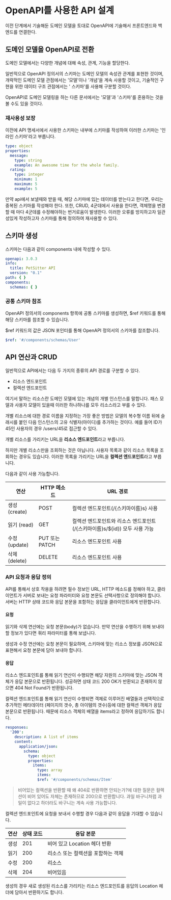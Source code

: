 # OpenAPI를 사용한 API 설계

이전 단계에서 기술해둔 도메인 모델을 토대로 OpenAPI에 기술해서 프론트엔드와 백엔드를 연결한다.

## 도메인 모델을 OpenAPI로 전환

도메인 모델에서는 다양한 개념에 대해 속성, 관계, 기능을 할당한다.

일반적으로 OpenAPI 정의서의 스키마는 도메인 모델의 속성관 관계를 표현한 것이며, 개략적인 도메인 모델 관점에서는 '모델'이나 '개념'을 계속 사용할 것이고, 기술적인 구현을 위한 데이터 구조 관점에서는 '
스키마'를 사용해 구분할 것이다.

OpenAPI로 도메인 모델링을 하는 다른 문서에서는 '모델'과 '스키마'를 혼용하는 것을 볼 수도 있을 것이다.

### 재사용성 보장

이전에 API 명세서에서 사용한 스키마는 내부에 스키마를 작성하여 이러한 스키마는 '인라인 스키마'라고 부릅니다.

```yaml
type: object
properties:
  message:
    type: string
    example: An awesome time for the whole family.
  rating:
    type: integer
    minimum: 1
    maximum: 5
    example: 5
```

만약 api에서 보낼때와 받을 때, 해당 스키마에 있는 데이터를 받는다고 한다면, 우리는 중복된 스키마를 작성해야 한다. 또한, CRUD, 4군데에서 사용을 한다면, 객체명을 변경할 때 마다 4군데를 수정해야하는
번거로움이 발생한다. 이러한 오류를 방지하고자 일관성있게 작성하고자 스키마를 통해 정의하여 재사용할 수 있다.

## 스키마 생성

스키마는 다음과 같이 components 내에 작성할 수 있다.

```yaml
openapi: 3.0.3
info:
  title: PetSitter API
  version: "0.1"
path: { }
components:
  schemas: { }
```

### 공통 스키마 참조

OpenAPI 정의서의 components 항목에 공통 스키마를 생성하면, $ref 키워드를 통해 해당 스키마를 참조할 수 있습니다.

$ref 키워드의 값은 JSON 포인터를 통해 OpenAPI 정의서의 스키마를 참조합니다.

```yaml
$ref: '#/components/schemas/User'
```

## API 연산과 CRUD

일반적으로 API에서는 다음 두 가지의 종류의 API 경로를 구분할 수 있다.

- 리소스 엔드포인트
- 컬렉션 엔드포인트

여기서 말하는 리소스란 도메인 모델에 있는 개념의 개별 인스턴스를 말합니다. 패스 모델과 사용자 모델이 있을때 이러한 하나하나를 모두 리소스라고 부를 수 있다.

개별 리소스에 대한 경로 이름을 지정하는 가장 좋은 방법은 모델의 복수형 이름 뒤에 슬래시를 붙인 다음 인스턴스의 고유 식별자(아이디)를 추가하는 것이다. 예를 들어 ID가 45인 사용자의 경우 /users/45로
접근할 수 있다.

개별 리소스를 가리키는 URL을 **리소스 엔드포인트**라고 부릅니다.

하지만 개별 리소스만을 조회하는 것은 아닙니다. 사용자 목록과 같이 리소스 목록을 조회하는 경우도 있습니다. 이러한 목록을 가리키는 URL을 **컬렉션 엔드포인트**라고 부릅니다.

다음과 같이 사용 가능합니다.

| 연산          | HTTP 메소드     | URL 경로                                         |
|-------------|--------------|------------------------------------------------|
| 생성 (create) | POST         | 컬렉션 엔드포인트(/{스키마이름}s} 사용                        |
| 읽기 (read)   | GET          | 컬렉션 엔드포인트와 리소스 엔드포인트(/{스키마이름}s/${id}) 모두 사용 가능 |
| 수정 (update) | PUT 또는 PATCH | 리소스 엔드포인트 사용                                   |
| 삭제 (delete) | DELETE       | 리소스 엔드포인트 사용                                   |

### API 요청과 응답 정의

API를 통해서 상호 작용을 하려면 필수 정보인 URL, HTTP 메소드를 정해야 하고, 클라이언트가 서버로 보내는 요청 파라미터와 요청 본문도 선택사항으로 정의해야 합니다. 서버는 HTTP 상태 코드와 응답 본문을
포함하는 응답을 클라이언트에게 반환합니다.

#### 요청

읽기와 삭제 연산에는 요청 본문(body)가 없습니다. 만약 연산을 수행하기 위해 보내야할 정보가 있다면 쿼리 파라미터를 통해 보냅니다.

생성과 수정 연산에는 요청 본문이 필요하며, 스키마에 맞는 리소스 정보를 JSON으로 표현해서 요청 본문에 담아 보내야 합니다.

#### 응답

리소스 엔드포인트를 통해 읽기 연산이 수행되면 해당 자원의 스키마에 맞는 JSON 객체가 응답 본문으로 반환됩니다. 성공하면 상태 코드 200 OK가 반환되고 존재하지 않으면 404 Not Found가 반환됩니다.

컬렉션 엔드포인트를 통해 읽기 연산이 수행되면 객체로 이루어진 배열들과 선택적으로 추가적인 메타데이터 (페이지의 갯수, 총 아이템의 갯수)등에 대한 컬렉션 객체가 응답 본문으로 반환됩니다. 때문에 리소스 객체의
배열을 items라고 정하여 응답하기도 합니다.

```yaml
responses:
  '200':
    description: A list of items
    content:
      application/json:
        schema:
          type: object
          properties:
            items:
              type: array
              items:
              $ref: '#/components/schemas/Item'
```

> 비어있는 컬렉션을 반환할 때 왜 404로 반환하면 안되는가?에 대한 질문은 컬렉션이 비어 있어도 자체는 존재하므로 200으로 반환합니다. 과일 바구니처럼 과일이 없다고 하더라도 바구니는 계속 사용
> 가능합니다.

컬렉션 엔드포인트에 요청을 보내서 수행할 경우 다음과 같이 응답을 기대할 수 있습니다.

|연산|상태 코드| 응답 본문|
|-|-|-|
|생성|201|비어 있고 Location 헤더 반환|
|읽기|200|리소스 또는 컬렉션을 포함하는 객체|
|수정|200|리소스|
|삭제|204|비어있음|

생성의 경우 새로 생성된 리소스를 가리키는 리소스 엔드포인트를 응답의 Location 헤더에 담아서 반환하기도 합니다.